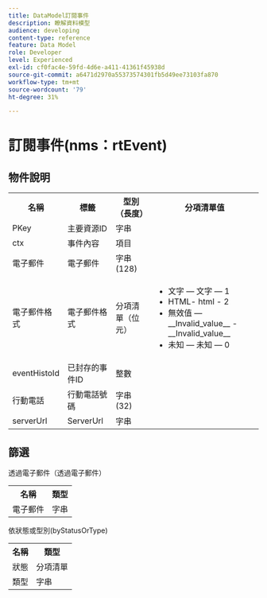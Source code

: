 ```yaml
---
title: DataModel訂閱事件
description: 瞭解資料模型
audience: developing
content-type: reference
feature: Data Model
role: Developer
level: Experienced
exl-id: cf0fac4e-59fd-4d6e-a411-41361f45938d
source-git-commit: a6471d2970a55373574301fb5d49ee73103fa870
workflow-type: tm+mt
source-wordcount: '79'
ht-degree: 31%

---
```


# 訂閱事件(nms：rtEvent)

## 物件說明

<table>
    <tr>
        <th>名稱</th>
        <th>標籤</th>
        <th>型別（長度）</th>
        <th>分項清單值</th>
    </tr>
    <tr>
        <td>PKey</td>
        <td>主要資源ID</td>
        <td>字串 </td>
        <td> </td>
    </tr>
    <tr>
        <td>ctx</td>
        <td>事件內容</td>
        <td>項目 </td>
        <td> </td>
    </tr>
    <tr>
        <td>電子郵件</td>
        <td>電子郵件</td>
        <td>字串(128)</td>
        <td> </td>
    </tr>
    <tr>
        <td>電子郵件格式</td>
        <td>電子郵件格式</td>
        <td>分項清單（位元） </td>
        <td>
            <ul>
            <li>文字 — 文字 — 1</li>
            <li>HTML- html - 2</li>
            <li>無效值 — __Invalid_value__ - __Invalid_value__</li>
            <li>未知 — 未知 — 0</li>
            </ul>
        </td>
    </tr>
    <tr>
        <td>eventHistoId</td>
        <td>已封存的事件ID</td>
        <td>整數 </td>
        <td> </td>
    </tr>
    <tr>
        <td>行動電話</td>
        <td>行動電話號碼</td>
        <td>字串(32)</td>
        <td> </td>
    </tr>
    <tr>
        <td>serverUrl</td>
        <td>ServerUrl</td>
        <td>字串 </td>
        <td> </td>
    </tr>
</table>

## 篩選

透過電子郵件（透過電子郵件）

<table>
    <tr>
    <th>名稱</th>
    <th>類型</th>
    </tr>
    <tr>
    <td>電子郵件</td>
    <td>字串</td>
    </tr>
</table>

依狀態或型別(byStatusOrType)

<table>
        <tr>
        <th>名稱</th>
        <th>類型</th>
        </tr>
        <tr>
        <td>狀態</td>
        <td>分項清單</td>
        </tr>
        <tr>
        <td>類型</td>
        <td>字串</td>
        </tr>
    </table>

